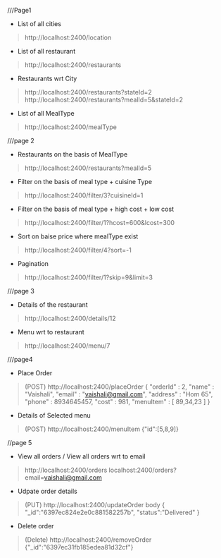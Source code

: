 ///Page1
* List of all cities
> http://localhost:2400/location

* List of all restaurant
> http://localhost:2400/restaurants

* Restaurants wrt City
> http://localhost:2400/restaurants?stateId=2
> http://localhost:2400/restaurants?mealId=5&stateId=2

* List of all MealType
> http://localhost:2400/mealType

///page 2
* Restaurants on the basis of MealType
> http://localhost:2400/restaurants?mealId=5

* Filter on the basis of meal type + cuisine Type
> http://localhost:2400/filter/3?cuisineId=1

* Filter on the basis of meal type + high cost + low cost
> http://localhost:2400/filter/1?hcost=600&lcost=300

* Sort on baise price where mealType exist
> http://localhost:2400/filter/4?sort=-1

* Pagination
> http://localhost:2400/filter/1?skip=9&limit=3

///page 3
* Details of the restaurant
> http://localhost:2400/details/12

* Menu wrt to restaurant
> http://localhost:2400/menu/7

///page4
* Place Order
> (POST) http://localhost:2400/placeOrder
{
	"orderId" : 2,
	"name" : "Vaishali",
	"email" : "vaishali@gmail.com",
	"address" : "Hom 65",
	"phone" : 8934645457,
	"cost" : 981,
	"menuItem" : [
		89,34,23
	]
}

* Details of Selected menu
> (POST) http://localhost:2400/menuItem
{"id":[5,8,9]}


//page 5
* View all orders / View all orders wrt to email
> http://localhost:2400/orders
> localhost:2400/orders?email=vaishali@gmail.com

* Udpate order details
> (PUT) http://localhost:2400/updateOrder
body
{
	"_id":"6397ec824e2e0c881582257b",
	"status":"Delivered"
}

* Delete order
> (Delete) http://localhost:2400/removeOrder
{"_id":"6397ec31fb185edea81d32cf"}